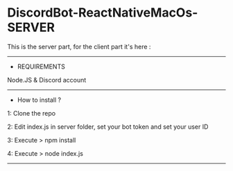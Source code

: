 
# DiscordBot-ReactNativeMacOs-SERVER

This is the server part, for the client part it's here : 

_____________________
- REQUIREMENTS

Node.JS &
Discord account



_____________________
- How to install ?



1: Clone the repo


2: Edit index.js in server folder, set your bot token and set your user ID
  
  
3: Execute >  npm install 
  
  
4: Execute > node index.js
  


_____________________


